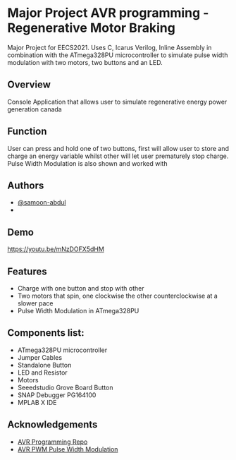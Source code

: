 
# Major Project AVR programming - Regenerative Motor Braking

Major Project for EECS2021. Uses C, Icarus Verilog, Inline Assembly in combination with the ATmega328PU microcontroller to simulate pulse width modulation with two motors, two buttons and an LED.

## Overview

Console Application that allows user to simulate regenerative energy power generation canada

## Function
User can press and hold one of two buttons, first will allow user to store and charge an energy variable whilst other will let user prematurely stop charge. 
Pulse Width Modulation is also shown and worked with

## Authors

- [@samoon-abdul](https://github.com/samoon-abdul)
- 
## Demo

https://youtu.be/mNzDOFX5dHM

## Features

- Charge with one button and stop with other
- Two motors that spin, one clockwise the other counterclockwise at a slower pace
- Pulse Width Modulation in ATmega328PU


## Components list:
- ATmega328PU microcontroller
- Jumper Cables
- Standalone Button
- LED and Resistor
- Motors
- Seeedstudio Grove Board Button
- SNAP Debugger PG164100
- MPLAB X IDE



## Acknowledgements

 - [AVR Programming Repo](https://github.com/hexagon5un/AVR-Programming)
 - [AVR PWM Pulse Width Modulation](https://www.electroschematics.com/avr-pwm/)
